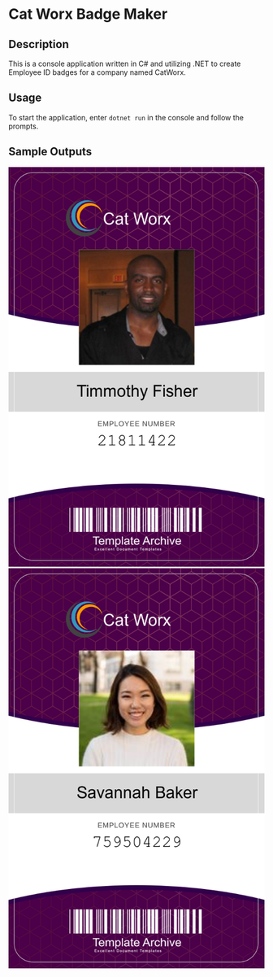 # Cat Worx Badge Maker
## Description
This is a console application written in C# and utilizing .NET to create Employee ID badges for a company named CatWorx.
## Usage
To start the application, enter `dotnet run` in the console and follow the prompts.
## Sample Outputs
![sample badge](data/21811422_badge.png) ![sample badge](data/759504229_badge.png)
